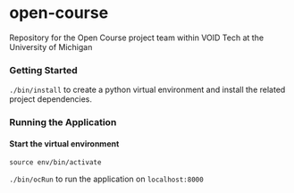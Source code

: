 # open-course
Repository for the Open Course project team within VOID Tech at the University of Michigan

### Getting Started
```./bin/install``` to create a python virtual environment and install the related project dependencies.

### Running the Application
#### Start the virtual environment
```source env/bin/activate```

```./bin/ocRun``` to run the application on ```localhost:8000```

